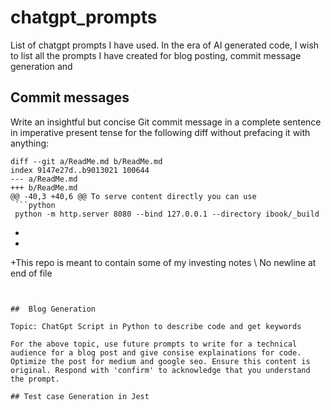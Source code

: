 # chatgpt_prompts
List of chatgpt prompts I have used. In the era of AI generated code, I wish to list all the prompts I have created for blog posting, commit message generation and 


## Commit messages

Write an insightful but concise Git commit message in a complete sentence in imperative present tense for the following diff without prefacing it with anything:
```
diff --git a/ReadMe.md b/ReadMe.md
index 9147e27d..b9013021 100644
--- a/ReadMe.md
+++ b/ReadMe.md
@@ -40,3 +40,6 @@ To serve content directly you can use
 ```python
 python -m http.server 8080 --bind 127.0.0.1 --directory ibook/_build
 ```
+
+
+This repo is meant to contain some of my investing notes
\ No newline at end of file
```


##  Blog Generation

Topic: ChatGpt Script in Python to describe code and get keywords

For the above topic, use future prompts to write for a technical audience for a blog post and give consise explainations for code. Optimize the post for medium and google seo. Ensure this content is original. Respond with 'confirm' to acknowledge that you understand the prompt.

## Test case Generation in Jest

